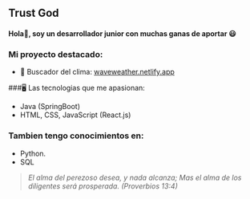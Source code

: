 ## Trust God

#### Hola👋, soy un desarrollador junior con muchas ganas de aportar 😃

### Mi proyecto destacado:

- 🌟 Buscador del clima: [waveweather.netlify.app](https://waveweather.netlify.app/)

###🖥️ Las tecnologias que me apasionan:

- Java (SpringBoot)
- HTML, CSS, JavaScript (React.js)

### Tambien tengo conocimientos en:

- Python.
- SQL

> *El alma del perezoso desea, y nada alcanza; Mas el alma de los diligentes será prosperada. (Proverbios 13:4)*

